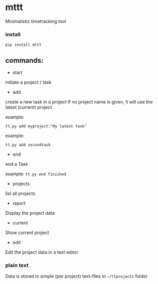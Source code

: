 # mttt

Minimalistic timetracking tool



### install

`pip install mttt`



## commands:

* start

initiate a project / task

* add

create a new task in a project
  If no project name is given, it will use the latest (current) project

example:

`tt.py add myproject:"My latest task" `

example:

`tt.py add secondtask `



* end

end a Task

example:
  `tt.py end finished`

* projects

list all projects

* report

Display the project data  

* current

Show current project

* edit

Edit the project data in a text editor

### plain text

Data is stored in simple (per project) text-files in `~/ttprojects` folder  
